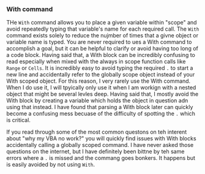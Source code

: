 ### With command

THe `With` command allows you to place a given variable within "scope" and avoid repeatedly typing that variable's name for each required call.  The `With` command exists solely to reduce the nujmber of times that a givne object or variable name is typed.  You are never required to ues a With command to accomplish a goal, but it can be helpful to clarify or avoid having too long of a code block.  Having said that, a With block can be incredibly confusing to read especially when mixed with the always in scope function calls like `Range` or `Cells`.  It is incredibly easy to avoid typing the required `.` to start a new line and accidentally refer to the globally scope object instead of your With scoped object.  For this reason, I very rarely use the With command. When I do use it, I will tpyically only use it when I am workign with a nested object that might be several levles deep.  Having said that, I mostly avoid the With block by creating a variable which holds the object in question adn using that instead.  I have found that parsing a With block later can quickly become a confusing mess becuase of the difficulty of spotting the `.` which is critical.

If you read through some of the most common questons on teh interent about "why my VBA no work?" you will quickly find issues with With blocks accidentally calling a globally scoped command.  I have never asked those questions on the internet, but I have definitely been bittne by teh same errors where a `.` is missed and the commang goes bonkers.  It happens but is easily avoided by not using `With`.
